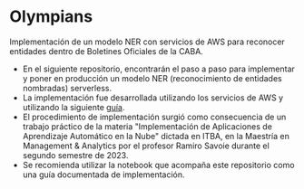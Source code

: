 # Olympians

Implementación de un modelo NER con servicios de AWS para reconocer entidades dentro de Boletines Oficiales de la CABA.


- En el siguiente repositorio, encontrarán el paso a paso para implementar y poner en producción un modelo NER (reconocimiento de entidades nombradas) serverless.
- La implementación fue desarrollada utilizando los servicios de AWS y utilizando la siguiente [guía](https://aws.amazon.com/es/blogs/machine-learning/developing-ner-models-with-amazon-sagemaker-ground-truth-and-amazon-comprehend/).
- El procedimiento de implementación surgió como consecuencia de un trabajo práctico de la materia "Implementación de Aplicaciones de Aprendizaje Automático en la Nube" dictada en ITBA, en la Maestría en Management & Analytics por el profesor Ramiro Savoie durante el segundo semestre de 2023.
- Se recomienda utilizar la notebook que acompaña este repositorio como una guía documentada de implementación.
